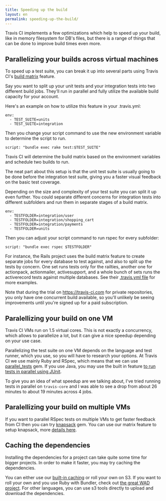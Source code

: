 ```yaml
---
title: Speeding up the build
layout: en
permalink: speeding-up-the-build/
---
```


Travis CI implements a few optimizations which help to speed up your build,
like in memory filesystem for DB's files, but there is a range of things
that can be done to improve build times even more.

## Parallelizing your builds across virtual machines

To speed up a test suite, you can break it up into several parts using
Travis CI's [build
matrix](/user/build-configuration/#The-Build-Matrix)
feature.

Say you want to split up your unit tests and your integration tests into two
different build jobs. They’ll run in parallel and fully utilize the available
build capacity for your account.

Here's an example on how to utilize this feature in your .travis.yml:

    env:
      - TEST_SUITE=units
      - TEST_SUITE=integration

Then you change your script command to use the new environment variable to
determine the script to run.

    script: "bundle exec rake test:$TEST_SUITE"

Travis CI will determine the build matrix based on the environment variables and
schedule two builds to run.

The neat part about this setup is that the unit test suite is usually going to
be done before the integration test suite, giving you a faster visual feedback
on the basic test coverage.

Depending on the size and complexity of your test suite you can split it up even
further. You could separate different concerns for integration tests into
different subfolders and run them in separate stages of a build matrix.

    env:
      - TESTFOLDER=integration/user
      - TESTFOLDER=integration/shopping_cart
      - TESTFOLDER=integration/payments
      - TESTFOLDER=units

Then you can adjust your script command to run rspec for every subfolder:

    script: "bundle exec rspec $TESTFOLDER"

For instance, the Rails project uses the build matrix feature to create separate
jobs for every database to test against, and also to split up the tests by
concern. One set runs tests only for the railties, another one for actionpack,
actionmailer, activesupport, and a whole bunch of sets runs the activerecord
tests against multiple databases. See their [.travis.yml
file](https://github.com/rails/rails/blob/master/.travis.yml) for more examples.

Note that during the trial on <https://travis-ci.com> for private repositories, you only have
one concurrent build available, so you'll unlikely be seeing improvements until you're
signed up for a paid subscription.

## Paralellizing your build on one VM

Travis CI VMs run on 1.5 virtual cores. This is not exactly a concurrency, which allows
to parallelize a lot, but it can give a nice speedup depending on your use case.

Parallelizing the test suite on one VM depends on the language and test runner,
which you use, so you will have to research your options. At Travis CI we use
mainly Ruby and RSpec, which means that we can use [parallel_tests](https://github.com/grosser/parallel_tests)
gem. If you use Java, you may use the built in feature [to run tests in parallel
using JUnit](http://incodewetrustinc.blogspot.com/2009/07/run-your-junit-tests-in-parallel-with.html).

To give you an idea of what speedup are we talking about, I've tried running tests in parallel
on `travis-core` and I was able to see a drop from about 26 minutes to about 19 minutes across 4
jobs.

## Paralellizing your build on multiple VMs

If you want to parallel RSpec tests on multiple VMs to get faster feedback from CI then you can try [knapsack](https://github.com/ArturT/knapsack) gem. You can use our matrix feature to setup knapsack, more [details here](https://github.com/ArturT/knapsack#info-for-travis-users).

## Caching the dependencies

Installing the dependencies for a project can take quite some time for bigger projects. In
order to make it faster, you may try caching the dependencies.

You can either use our [built-in caching](/user/caching/) or roll your own on S3. If you
want to roll your own and you use Ruby with Bundler, check out [the great WAD project](https://github.com/Fingertips/WAD).
For other languages, you can use s3 tools directly to upload and download the dependencies.
